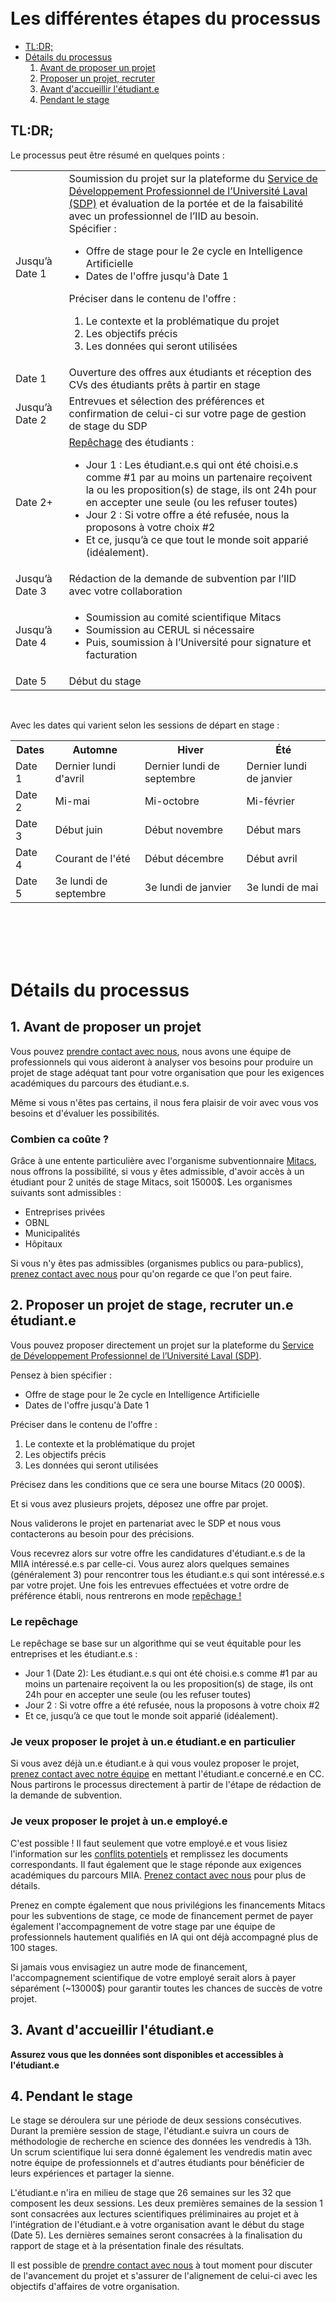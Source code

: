 
<br>
<br>

# Les différentes étapes du processus 

- [TL:DR;](#tldr)
- [Détails du processus](#détails-du-processus)
    1. [Avant de proposer un projet](#1-avant-de-proposer-un-projet)
    2. [Proposer un projet, recruter](#2-proposer-un-projet-de-stage-recruter-une-étudiante)
    3. [Avant d'accueillir l'étudiant.e](#3-avant-daccueillir-létudiante)
    4. [Pendant le stage](#4-pendant-le-stage)



## TL:DR;

<p>Le processus peut être résumé en quelques points :
<table>
  <tr>
    <td>Jusqu’à <span class="date1">Date 1</span></td>
    <td>Soumission du projet sur la plateforme du <a href="https://www.sdp.ulaval.ca/employeurs/afficher/stage">Service de Développement Professionnel de l’Université Laval (SDP)</a> et évaluation de la portée et de la faisabilité avec un professionnel de l’IID au besoin. <br> Spécifier : <ul><li>Offre de stage pour le 2e cycle en Intelligence Artificielle</li><li>Dates de l'offre jusqu'à <span class="date1">Date 1</span></li></ul>Préciser dans le contenu de l'offre : <ol><li>Le contexte et la problématique du projet</li><li>Les objectifs précis</li><li>Les données qui seront utilisées</li></ol>
    </td>
  </tr>
  <tr>
    <td><span class="date1">Date 1</span></td>
    <td>Ouverture des offres aux étudiants et réception des CVs des étudiants prêts à partir en stage</td>
  </tr>
  <tr>
    <td>Jusqu’à <span class="date2">Date 2</span></td>
    <td>Entrevues et sélection des préférences et confirmation de celui-ci sur votre page de gestion de stage du SDP</td>
  </tr>
  <tr>
    <td><span class="date2">Date 2</span>+</td>
    <td><a href="#le-repêchage">Repêchage</a> des étudiants : <ul><li> Jour 1 : Les étudiant.e.s qui ont été choisi.e.s comme #1 par au moins un partenaire reçoivent la ou les proposition(s) de stage, ils ont 24h pour en accepter une seule (ou les refuser toutes)</li><li> Jour 2 : Si votre offre a été refusée, nous la proposons à votre choix #2 </li><li> Et ce, jusqu’à ce que tout le monde soit apparié (idéalement). </li></ul></td>
  </tr>
  <tr>
    <td>Jusqu’à <span class="date3">Date 3</span></td>
    <td>Rédaction de la demande de subvention par l’IID avec votre collaboration</td>
  </tr>
  <tr>
    <td>Jusqu’à <span class="date4">Date 4</span></td>
    <td><ul><li>Soumission au comité scientifique Mitacs </li><li>Soumission au CERUL si nécessaire</li><li>Puis, soumission à l’Université pour signature et facturation </li></ul>
    </td>
  </tr>
  <tr>
    <td><span class="date5">Date 5</span></td>
    <td>Début du stage</td>
  </tr>
  </table>
  </p>

<br>

<p>
Avec les dates qui varient selon les sessions de départ en stage : 
<table>
  <tr>
    <th>Dates</th>
    <th>Automne</th>
    <th>Hiver</th>
    <th>Été</th>
  </tr>
  <tr>
    <td><span class="date1">Date 1</span></td>
    <td>Dernier lundi d'avril</td>
    <td>Dernier lundi de septembre</td>
    <td>Dernier lundi de janvier</td>
  </tr>
  <tr>
    <td><span class="date2">Date 2</span></td>
    <td>Mi-mai</td>
    <td>Mi-octobre</td>
    <td>Mi-février</td>
  </tr>
  <tr>
    <td><span class="date3">Date 3</span></td>
    <td>Début juin</td>
    <td>Début novembre</td>
    <td>Début mars</td>
  </tr>
  <tr>
    <td><span class="date4">Date 4</span></td>
    <td>Courant de l'été</td>
    <td>Début décembre</td>
    <td>Début avril</td>
  </tr>
  <tr>
    <td><span class="date5">Date 5</span></td>
    <td>3e lundi de septembre</td>
    <td>3e lundi de janvier</td>
    <td>3e lundi de mai</td>
  </tr></table></p>

<br>
<br>
<br>
<br>




# Détails du processus

## 1. Avant de proposer un projet

Vous pouvez [prendre contact avec nous], nous avons une équipe de professionnels qui vous aideront à analyser vos besoins pour produire un projet de stage adéquat tant pour votre organisation que pour les exigences académiques du parcours des étudiant.e.s.

Même si vous n'êtes pas certains, il nous fera plaisir de voir avec vous vos besoins et d'évaluer les possibilités. 

### Combien ca coûte ?

Grâce à une entente particulière avec l'organisme subventionnaire [Mitacs](https://mitacs.ca), nous offrons la possibilité, si vous y êtes admissible, d'avoir accès à un étudiant pour 2 unités de stage Mitacs, soit 15000$. Les organismes suivants sont admissibles : 
- Entreprises privées
- OBNL
- Municipalités
- Hôpitaux 

Si vous n'y êtes pas admissibles (organismes publics ou para-publics), [prenez contact avec nous] pour qu'on regarde ce que l'on peut faire.

## 2. Proposer un projet de stage, recruter un.e étudiant.e

Vous pouvez proposer directement un projet sur la plateforme du [Service de Développement Professionnel de l’Université Laval (SDP)](https://www.sdp.ulaval.ca/employeurs/afficher/stage). 

Pensez à bien spécifier : 
- Offre de stage pour le 2e cycle en Intelligence Artificielle
- Dates de l'offre jusqu'à <span class="date1">Date 1</span>

Préciser dans le contenu de l'offre : 
1. Le contexte et la problématique du projet
2. Les objectifs précis
3. Les données qui seront utilisées

Précisez dans les conditions que ce sera une bourse Mitacs (20 000$). 

Et si vous avez plusieurs projets, déposez une offre par projet. 

Nous validerons le projet en partenariat avec le SDP et nous vous contacterons au besoin pour des précisions.

Vous recevrez alors sur votre offre les candidatures d'étudiant.e.s de la MIIA intéressé.e.s par celle-ci. Vous aurez alors quelques semaines (généralement 3) pour rencontrer tous les étudiant.e.s qui sont intéressé.e.s par votre projet. Une fois les entrevues effectuées et votre ordre de préférence établi, nous rentrerons en mode [repêchage !](#le-repêchage)

### Le repêchage
Le repêchage se base sur un algorithme qui se veut équitable pour les entreprises et les étudiant.e.s : 
 - Jour 1 (<span class="date2">Date 2</span>): Les étudiant.e.s qui ont été choisi.e.s comme #1 par au moins un partenaire reçoivent la ou les proposition(s) de stage, ils ont 24h pour en accepter une seule (ou les refuser toutes)
 - Jour 2 : Si votre offre a été refusée, nous la proposons à votre choix #2 
 - Et ce, jusqu’à ce que tout le monde soit apparié (idéalement).

### Je veux proposer le projet à un.e étudiant.e en particulier

Si vous avez déjà un.e étudiant.e à qui vous voulez proposer le projet, [prenez contact avec notre équipe] en mettant l'étudiant.e concerné.e en CC. Nous partirons le processus directement à partir de l'étape de rédaction de la demande de subvention.

### Je veux proposer le projet à un.e employé.e

C'est possible ! Il faut seulement que votre employé.e et vous lisiez l'information sur les [conflits potentiels](./conflict.md) et remplissez les documents correspondants. Il faut également que le stage réponde aux exigences académiques du parcours MIIA. [Prenez contact avec nous] pour plus de détails.

Prenez en compte également que nous privilégions les financements Mitacs pour les subventions de stage, ce mode de financement permet de payer également l'accompagnement de votre stage par une équipe de professionnels hautement qualifiés en IA qui ont déjà accompagné plus de 100 stages.

Si jamais vous envisagiez un autre mode de financement, l'accompagnement scientifique de votre employé serait alors à payer séparément (~13000$) pour garantir toutes les chances de succès de votre projet. 

## 3. Avant d'accueillir l'étudiant.e

**Assurez vous que les données sont disponibles et accessibles à l'étudiant.e**

## 4. Pendant le stage

Le stage se déroulera sur une période de deux sessions consécutives. Durant la première session de stage, l'étudiant.e suivra un cours de méthodologie de recherche en science des données les vendredis à 13h. Un scrum scientifique lui sera donné également les vendredis matin avec notre équipe de professionnels et d'autres étudiants pour bénéficier de leurs expériences et partager la sienne. 

L'étudiant.e n'ira en milieu de stage que 26 semaines sur les 32 que composent les deux sessions. Les deux premières semaines de la session 1 sont consacrées aux lectures scientifiques préliminaires au projet et à l'intégration de l'étudiant.e à votre organisation avant le début du stage (<span class="date5">Date 5</span>). Les dernières semaines seront consacrées à la finalisation du rapport de stage et à la présentation finale des résultats. 

Il est possible de [prendre contact avec nous](mailto:stages@iid.ulaval.ca) à tout moment pour discuter de l'avancement du projet et s'assurer de l'alignement de celui-ci avec les objectifs d'affaires de votre organisation.



[Prenez contact avec nous]:mailto:stages@iid.ulaval.ca?subject=Prise%20de%20contact%20avec%20[Nom%20de%20l%27entreprise]&body=Bonjour,%0A%0AJ%27aimerais%20être%20contacté%20pour%20un%20projet%20que%20je%20souhaite%20proposer%20pour%20un%20étudiant-stagiaire%20à%20la%20maîtrise%20professionnelle%20en%20informatique%20-%20intelligence%20artificielle.%20Voici%20une%20description%20succincte%20du%20projet%20:%0A-%20Titre%20:%20[Écrire%20un%20titre]%0A-%20Résumé%20:%20[Quelques%20phrases%20résumant%20le%20contexte%20et%20les%20objectifs%20du%20projet]%0A%0AMerci%20et%20bonne%20journée.
[prendre contact avec nous]: mailto:stages@iid.ulaval.ca?subject=Prise%20de%20contact%20avec%20[Nom%20de%20l%27entreprise]&body=Bonjour,%0A%0AJ%27aimerais%20être%20contacté%20pour%20un%20projet%20que%20je%20souhaite%20proposer%20pour%20un%20étudiant-stagiaire%20à%20la%20maîtrise%20professionnelle%20en%20informatique%20-%20intelligence%20artificielle.%20Voici%20une%20description%20succincte%20du%20projet%20:%0A-%20Titre%20:%20[Écrire%20un%20titre]%0A-%20Résumé%20:%20[Quelques%20phrases%20résumant%20le%20contexte%20et%20les%20objectifs%20du%20projet]%0A%0AMerci%20et%20bonne%20journée.
[prenez contact avec notre équipe]: mailto:stages@iid.ulaval.ca?subject=Prise%20de%20contact%20avec%20[Nom%20de%20l%27entreprise]&body=Bonjour,%0A%0AJ%27aimerais%20être%20contacté%20pour%20un%20projet%20que%20je%20souhaite%20proposer%20pour%20un%20étudiant-stagiaire%20à%20la%20maîtrise%20professionnelle%20en%20informatique%20-%20intelligence%20artificielle.%20Voici%20une%20description%20succincte%20du%20projet%20:%0A-%20Titre%20:%20[Écrire%20un%20titre]%0A-%20Résumé%20:%20[Quelques%20phrases%20résumant%20le%20contexte%20et%20les%20objectifs%20du%20projet]%0A%0AMerci%20et%20bonne%20journée.